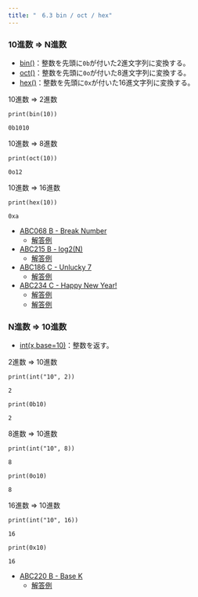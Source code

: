 ```yaml
---
title: "　6.3 bin / oct / hex"
---
```


### 10進数 ⇒ N進数

* [bin()](https://docs.python.org/ja/3/library/functions.html#bin)：整数を先頭に`0b`が付いた2進文字列に変換する。
* [oct()](https://docs.python.org/ja/3/library/functions.html#oct)：整数を先頭に`0o`が付いた8進文字列に変換する。
* [hex()](https://docs.python.org/ja/3/library/functions.html#hex)：整数を先頭に`0x`が付いた16進文字列に変換する。

10進数 ⇒ 2進数

```python:サンプルコード
print(bin(10))
```

```text:実行結果
0b1010
```

10進数 ⇒ 8進数

```python:サンプルコード
print(oct(10))
```

```text:実行結果
0o12
```

10進数 ⇒ 16進数

```python:サンプルコード
print(hex(10))
```

```text:実行結果
0xa
```

- [ABC068 B - Break Number](https://atcoder.jp/contests/abc068/tasks/abc068_b)
    - [解答例](https://atcoder.jp/contests/abc068/submissions/15224399)
- [ABC215 B - log2(N)](https://atcoder.jp/contests/abc215/tasks/abc215_b)
    - [解答例](https://atcoder.jp/contests/abc215/submissions/27003271)
- [ABC186 C - Unlucky 7](https://atcoder.jp/contests/abc186/tasks/abc186_c)
    - [解答例](https://atcoder.jp/contests/abc186/submissions/22577789)
- [ABC234 C - Happy New Year!](https://atcoder.jp/contests/abc234/tasks/abc234_c)
    - [解答例](https://atcoder.jp/contests/abc234/submissions/29203214)
    - [解答例](https://atcoder.jp/contests/abc234/submissions/29203349)

### N進数 ⇒ 10進数

* [int(x,base=10)](https://docs.python.org/ja/3/library/functions.html#int)：整数を返す。

2進数 ⇒ 10進数

```python:サンプルコード
print(int("10", 2))
```

```text:実行結果
2
```

```python:サンプルコード
print(0b10)
```

```text:実行結果
2
```

8進数 ⇒ 10進数

```python:サンプルコード
print(int("10", 8))
```

```text:実行結果
8
```

```python:サンプルコード
print(0o10)
```

```text:実行結果
8
```

16進数 ⇒ 10進数

```python:サンプルコード
print(int("10", 16))
```

```text:実行結果
16
```

```python:サンプルコード
print(0x10)
```

```text:実行結果
16
```

- [ABC220 B - Base K](https://atcoder.jp/contests/abc220/tasks/abc220_b)
    - [解答例](https://atcoder.jp/contests/abc220/submissions/27245151)